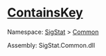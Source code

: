 # [ContainsKey](./DistanceMatrix`3-100663394.md)

Namespace: [SigStat]() > [Common](./../README.md)

Assembly: SigStat.Common.dll


